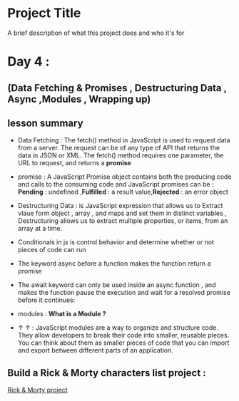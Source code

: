 
# Project Title

A brief description of what this project does and who it's for


# Day 4 :
## (Data Fetching & Promises , Destructuring Data , Async ,Modules , Wrapping up) 

## lesson summary 
*  Data Fetching : The fetch() method in JavaScript is used to request data from a server. The request can be of any type of API that returns the data in JSON or XML. The fetch() method requires one parameter, the URL to request, and returns a **promise**
* promise : A JavaScript Promise object contains both the producing code and calls to the consuming code and JavaScript promises can be : **Pending** : undefined ,**Fulfilled** : a result value,**Rejected** : 	an error object 
* Destructuring Data  : is JavaScript expression that allows us to Extract vlaue form object , array , and maps and set them in distinct variables , Destructuring allows us to extract multiple properties, or items, from an array​ at a time.

*  Conditionals  in js is  control behavior  and determine whether or not pieces of code can run

* The keyword async before a function makes the function return a promise 
* The await keyword can only be used inside an async function , and makes the function pause the execution and wait for a resolved promise before it continues:
* modules : **What is a Module ?**
- &#8593; &#8593;  : JavaScript modules are a way to organize and structure code. They allow developers to break their code into smaller, reusable pieces. You can think about them as smaller pieces of code that you can import and export between different parts of an application.
 
## Build a Rick & Morty characters list	 project : 
 [Rick & Morty project](https://github.com/jafar-sweity/learning_sprints/tree/main/Rick%20Morty%20characters%20list)


